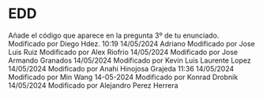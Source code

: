 # EDD
Añade el código que aparece en la pregunta 3º de tu enunciado.
Modificado por Diego Hdez. 10:19 14/05/2024
Adriano
Modificado por Jose Luis Ruiz
Modificado por Alex Riofrio 14/05/2024
Modificado por Jose Armando Granados 14/05/2024
Modificado por Kevin Luis Laurente Lopez 14/05/2024
Modificado por Anahi Hinojosa Grajeda 11:36 14/05/2024
Modificado por Min Wang 14-05-2024
Modificado por Konrad Drobnik 14/05/2024
Modificado por Alejandro Perez Herrera
